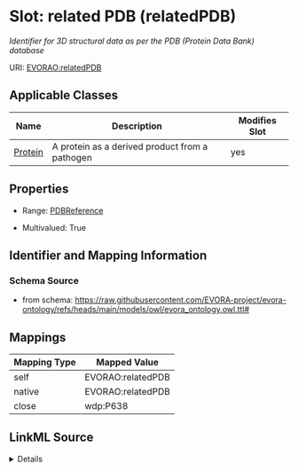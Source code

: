 

# Slot: related PDB (relatedPDB)


_Identifier for 3D structural data as per the PDB (Protein Data Bank) database_





URI: [EVORAO:relatedPDB](https://raw.githubusercontent.com/EVORA-project/evora-ontology/refs/heads/main/models/owl/evora_ontology.owl.ttl#relatedPDB)



<!-- no inheritance hierarchy -->





## Applicable Classes

| Name | Description | Modifies Slot |
| --- | --- | --- |
| [Protein](Protein.md) | A protein as a derived product from a pathogen |  yes  |







## Properties

* Range: [PDBReference](PDBReference.md)

* Multivalued: True





## Identifier and Mapping Information







### Schema Source


* from schema: https://raw.githubusercontent.com/EVORA-project/evora-ontology/refs/heads/main/models/owl/evora_ontology.owl.ttl#




## Mappings

| Mapping Type | Mapped Value |
| ---  | ---  |
| self | EVORAO:relatedPDB |
| native | EVORAO:relatedPDB |
| close | wdp:P638 |




## LinkML Source

<details>
```yaml
name: relatedPDB
description: Identifier for 3D structural data as per the PDB (Protein Data Bank)
  database
title: related PDB
from_schema: https://raw.githubusercontent.com/EVORA-project/evora-ontology/refs/heads/main/models/owl/evora_ontology.owl.ttl#
close_mappings:
- wdp:P638
rank: 1000
alias: relatedPDB
domain_of:
- Protein
range: PDBReference
required: false
multivalued: true

```
</details>